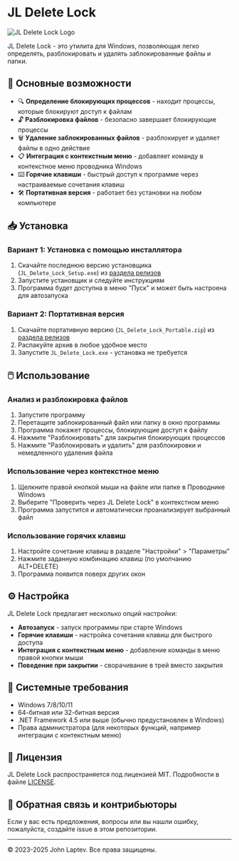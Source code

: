 # JL Delete Lock

![JL Delete Lock Logo](resources/lock_file.ico)

JL Delete Lock - это утилита для Windows, позволяющая легко определять, разблокировать и удалять заблокированные файлы и папки.

## 🔑 Основные возможности

- 🔍 **Определение блокирующих процессов** - находит процессы, которые блокируют доступ к файлам
- 🔓 **Разблокировка файлов** - безопасно завершает блокирующие процессы
- 🗑️ **Удаление заблокированных файлов** - разблокирует и удаляет файлы в одно действие
- 📋 **Интеграция с контекстным меню** - добавляет команду в контекстное меню проводника Windows
- ⌨️ **Горячие клавиши** - быстрый доступ к программе через настраиваемые сочетания клавиш
- 🛠️ **Портативная версия** - работает без установки на любом компьютере

## 📥 Установка

### Вариант 1: Установка с помощью инсталлятора

1. Скачайте последнюю версию установщика (`JL_Delete_Lock_Setup.exe`) из [раздела релизов](https://github.com/John-LapTev/JL-Delete-Lock/releases)
2. Запустите установщик и следуйте инструкциям
3. Программа будет доступна в меню "Пуск" и может быть настроена для автозапуска

### Вариант 2: Портативная версия

1. Скачайте портативную версию (`JL_Delete_Lock_Portable.zip`) из [раздела релизов](https://github.com/John-LapTev/JL-Delete-Lock/releases)
2. Распакуйте архив в любое удобное место
3. Запустите `JL_Delete_Lock.exe` - установка не требуется

## 🖱️ Использование

### Анализ и разблокировка файлов

1. Запустите программу
2. Перетащите заблокированный файл или папку в окно программы
3. Программа покажет процессы, блокирующие доступ к файлу
4. Нажмите "Разблокировать" для закрытия блокирующих процессов
5. Нажмите "Разблокировать и удалить" для разблокировки и немедленного удаления файла

### Использование через контекстное меню

1. Щелкните правой кнопкой мыши на файле или папке в Проводнике Windows
2. Выберите "Проверить через JL Delete Lock" в контекстном меню
3. Программа запустится и автоматически проанализирует выбранный файл

### Использование горячих клавиш

1. Настройте сочетание клавиш в разделе "Настройки" > "Параметры"
2. Нажмите заданную комбинацию клавиш (по умолчанию ALT+DELETE)
3. Программа появится поверх других окон

## ⚙️ Настройка

JL Delete Lock предлагает несколько опций настройки:

- **Автозапуск** - запуск программы при старте Windows
- **Горячие клавиши** - настройка сочетания клавиш для быстрого доступа
- **Интеграция с контекстным меню** - добавление команды в меню правой кнопки мыши
- **Поведение при закрытии** - сворачивание в трей вместо закрытия

## 🔧 Системные требования

- Windows 7/8/10/11
- 64-битная или 32-битная версия
- .NET Framework 4.5 или выше (обычно предустановлен в Windows)
- Права администратора (для некоторых функций, например интеграции с контекстным меню)

## 📝 Лицензия

JL Delete Lock распространяется под лицензией MIT. Подробности в файле [LICENSE](LICENSE).

## 🤝 Обратная связь и контрибьюторы

Если у вас есть предложения, вопросы или вы нашли ошибку, пожалуйста, создайте issue в этом репозитории.

---

© 2023-2025 John Laptev. Все права защищены.
